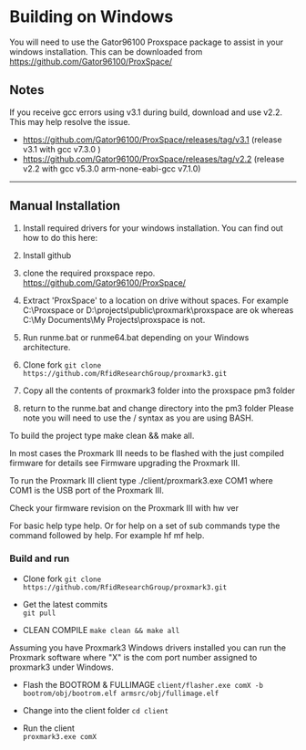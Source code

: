 # Building on Windows
You will need to use the Gator96100 Proxspace package to assist in your windows installation.
This can be downloaded from https://github.com/Gator96100/ProxSpace/

## Notes
If you receive gcc errors using v3.1 during build, download and use v2.2. This may help resolve the issue.

- https://github.com/Gator96100/ProxSpace/releases/tag/v3.1   (release v3.1 with gcc v7.3.0 )
- https://github.com/Gator96100/ProxSpace/releases/tag/v2.2   (release v2.2 with gcc v5.3.0 arm-none-eabi-gcc v7.1.0)

---
## Manual Installation
1) Install required drivers for your windows installation.
You can find out how to do this here: 

2) Install github

3) clone the required proxspace repo. https://github.com/Gator96100/ProxSpace/

4) Extract 'ProxSpace' to a location on drive without spaces. 
For example C:\Proxspace or D:\projects\public\proxmark\proxspace are ok whereas C:\My Documents\My Projects\proxspace is not.

5) Run runme.bat or runme64.bat depending on your Windows architecture.


6) Clone fork
`git clone https://github.com/RfidResearchGroup/proxmark3.git`

7) Copy all the contents of proxmark3 folder into the proxspace pm3 folder

8) return to the runme.bat and change directory into the pm3 folder 
Please note you will need to use the / syntax as you are using BASH.

To build the project type make clean && make all.

In most cases the Proxmark III needs to be flashed with the just compiled firmware for details see Firmware upgrading the Proxmark III.

To run the Proxmark III client type ./client/proxmark3.exe COM1 where COM1 is the USB port of the Proxmark III.

Check your firmware revision on the Proxmark III with hw ver

For basic help type help. Or for help on a set of sub commands type the command followed by help. For example hf mf help.

### Build and run

- Clone fork
`git clone https://github.com/RfidResearchGroup/proxmark3.git`

- Get the latest commits	
`git pull`

- CLEAN COMPILE
`make clean && make all`

Assuming you have Proxmark3 Windows drivers installed you can run the Proxmark software where "X" is the com port number assigned to proxmark3 under Windows. 
	
- Flash the BOOTROM & FULLIMAGE
`client/flasher.exe comX -b bootrom/obj/bootrom.elf armsrc/obj/fullimage.elf`
	
- Change into the client folder
`cd client`
	
- Run the client	
`proxmark3.exe comX`

